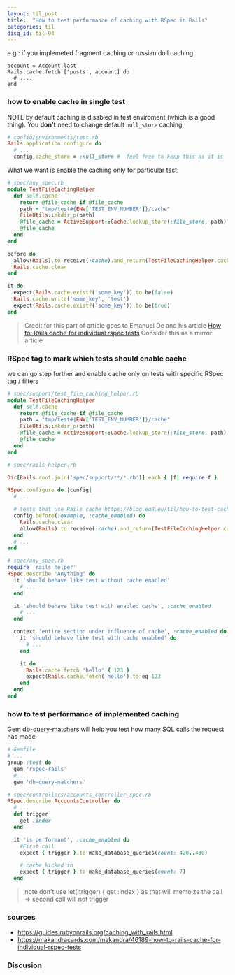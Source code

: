 ```yaml
---
layout: til_post
title:  "How to test performance of caching with RSpec in Rails"
categories: til
disq_id: til-94
---
```


e.g.: if you implemeted fragment caching or russian doll caching

```
account = Account.last
Rails.cache.fetch ['posts', account] do
  # ....
end
```

### how to enable cache in single test

NOTE by default caching is disabled in test enviroment (which is a good
thing). You **don't** need to change default `null_store` caching

```ruby
# config/environments/test.rb
Rails.application.configure do
  # ...
  config.cache_store = :null_store #  feel free to keep this as it is
```

What we want is enable the caching only for particular test:


```ruby
# spec/any_spec.rb
module TestFileCachingHelper
  def self.cache
    return @file_cache if @file_cache
    path = "tmp/test#{ENV['TEST_ENV_NUMBER']}/cache"
    FileUtils::mkdir_p(path)
    @file_cache = ActiveSupport::Cache.lookup_store(:file_store, path)
    @file_cache
  end
end

before do
  allow(Rails).to receive(:cache).and_return(TestFileCachingHelper.cache)
  Rails.cache.clear
end

it do
  expect(Rails.cache.exist?('some_key')).to be(false)
  Rails.cache.write('some_key', 'test')
  expect(Rails.cache.exist?('some_key')).to be(true)
end
```


> Credit for this part of article goes to Emanuel De and his article [How to: Rails cache for individual rspec tests](https://makandracards.com/makandra/46189-how-to-rails-cache-for-individual-rspec-tests) Consider this as a mirror article

### RSpec tag to mark which tests should enable cache

we can go step further and enable cache only on tests with specific  RSpec tag / filters


```ruby
# spec/support/test_file_caching_helper.rb
module TestFileCachingHelper
  def self.cache
    return @file_cache if @file_cache
    path = "tmp/test#{ENV['TEST_ENV_NUMBER']}/cache"
    FileUtils::mkdir_p(path)
    @file_cache = ActiveSupport::Cache.lookup_store(:file_store, path)
    @file_cache
  end
end
```

```ruby
# spec/rails_helper.rb

Dir[Rails.root.join('spec/support/**/*.rb')].each { |f| require f }

RSpec.configure do |config|
  # ...

  # tests that use Rails cache https://blog.eq8.eu/til/how-to-test-caching-on-individual-tests-rails-rspec.html
  config.before(:example, :cache_enabled) do
    Rails.cache.clear
    allow(Rails).to receive(:cache).and_return(TestFileCachingHelper.cache)
  end
  # ...
end

```


```ruby
# spec/any_spec.rb
require 'rails_helper'
RSpec.describe 'Anything' do
  it 'should behave like test without cache enabled'
    # ...
  end

  it 'should behave like test with enabled cache', :cache_enabled
    # ...
  end

  context 'entire section under influence of cache', :cache_enabled do
    it 'should behave like test with cache enabled' do
      # ...
    end

    it do
      Rails.cache.fetch 'hello' { 123 }
      expect(Rails.cache.fetch('hello').to eq 123
    end
  end
end
```





### how to test performance of implemented caching

Gem  [db-query-matchers](https://github.com/civiccc/db-query-matchers)
will help you test how many SQL calls the request has made


```ruby
# Gemfile
# ...
group :test do
  gem 'rspec-rails'
  # ...
  gem 'db-query-matchers'
```

```ruby
# spec/controllers/accounts_controller_spec.rb
RSpec.describe AccountsController do
  # ...
  def trigger
    get :index
  end

  it 'is performant', :cache_enabled do
    #First call
    expect { trigger }.to make_database_queries(count: 420..430)

    # cache kicked in
    expect { trigger }.to make_database_queries(count: 7)
  end
```

> note don't use let(:trigger) { get :index } as that will memoize the
> call => second call will not trigger

### sources

* <https://guides.rubyonrails.org/caching_with_rails.html>
* <https://makandracards.com/makandra/46189-how-to-rails-cache-for-individual-rspec-tests>

### Discusion
